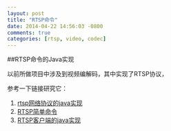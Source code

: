 ```yaml
---
layout: post
title: "RTSP命令"
date: 2014-04-22 14:56:03 -0800
comments: true
categories: [rtsp, video, codec] 
---
```


##RTSP命令的Java实现

以前所做项目中涉及到视频编解码，其中实现了RTSP协议，

参考一下链接研究它：

1. [rtsp网络协议的java实现 ](http://blog.csdn.net/xyz_lmn/article/details/6055179)
2. [RTSP简单命令](http://blog.csdn.net/feidragon319/archive/2007/08/14/1742357.aspx)
3. [RTSP客户端的java实现](http://hi.baidu.com/ssyuan/item/128bc7d624a77a876dce3fc5)



